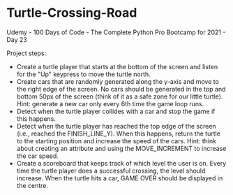 # Turtle-Crossing-Road
Udemy - 100 Days of Code - The Complete Python Pro Bootcamp for 2021 - Day 23

Project steps:
- Create a turtle player that starts at the bottom of the screen and listen for the "Up" keypress to move the turtle north.
- Create cars that are randomly generated along the y-axis and move to the right edge of the screen. No cars should be generated in the top and bottom 50px of the screen (think of it as a safe zone for our little turtle). Hint: generate a new car only every 6th time the game loop runs.
- Detect when the turtle player collides with a car and stop the game if this happens.
- Detect when the turtle player has reached the top edge of the screen (i.e., reached the FINISH_LINE_Y). When this happens, return the turtle to the starting position and increase the speed of the cars. Hint: think about creating an attribute and using the MOVE_INCREMENT to increase the car speed.
- Create a scoreboard that keeps track of which level the user is on. Every time the turtle player does a successful crossing, the level should increase. When the turtle hits a car, GAME OVER should be displayed in the centre. 
